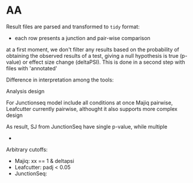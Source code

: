 
# AA

Result files are parsed and transformed to `tidy` format:
- each row presents a junction and pair-wise comparison

at a first moment, we don't filter any results based on 
the probability of obtaining the observed results of a test,
giving a null hypothesis is true (p-value) or effect size change (deltaPSI).
This is done in a second step with files with 'annotated'


Difference in interpretation among the tools:

Analysis design

For Junctionseq model include all conditions at once
Majiq pairwise, Leafcutter currently pairwise, althought it also supports more complex design 

As result, SJ from JunctionSeq have single p-value, while multiple   

- 



Arbitrary cutoffs:
- Majiq: xx == 1 & deltapsi 
- Leafcutter: padj < 0.05
- JunctionSeq:


